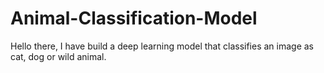# Animal-Classification-Model

Hello there, 
I have build a deep learning model that classifies an image as cat, dog or wild animal.
